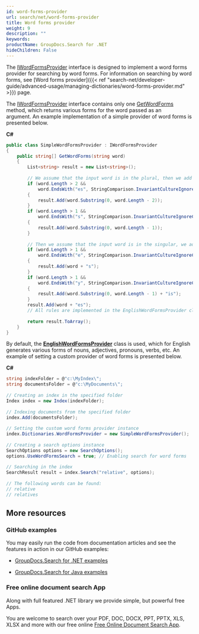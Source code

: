 ```yaml
---
id: word-forms-provider
url: search/net/word-forms-provider
title: Word forms provider
weight: 9
description: ""
keywords: 
productName: GroupDocs.Search for .NET
hideChildren: False
---
```

The [IWordFormsProvider](https://apireference.groupdocs.com/net/search/groupdocs.search.dictionaries/iwordformsprovider) interface is designed to implement a word forms provider for searching by word forms. For information on searching by word forms, see [Word forms provider]({{< ref "search-net/developer-guide/advanced-usage/managing-dictionaries/word-forms-provider.md" >}}) page.

The [IWordFormsProvider](https://apireference.groupdocs.com/net/search/groupdocs.search.dictionaries/iwordformsprovider) interface contains only one [GetWordForms](https://apireference.groupdocs.com/net/search/groupdocs.search.dictionaries/iwordformsprovider/methods/getwordforms) method, which returns various forms for the word passed as an argument. An example implementation of a simple provider of word forms is presented below.

**C#**

```csharp
public class SimpleWordFormsProvider : IWordFormsProvider
{
    public string[] GetWordForms(string word)
    {
        List<string> result = new List<string>();
 
        // We assume that the input word is in the plural, then we add the singular
        if (word.Length > 2 &&
            word.EndsWith("es", StringComparison.InvariantCultureIgnoreCase))
        {
            result.Add(word.Substring(0, word.Length - 2));
        }
        if (word.Length > 1 &&
            word.EndsWith("s", StringComparison.InvariantCultureIgnoreCase))
        {
            result.Add(word.Substring(0, word.Length - 1));
        }
 
        // Then we assume that the input word is in the singular, we add the plural
        if (word.Length > 1 &&
            word.EndsWith("e", StringComparison.InvariantCultureIgnoreCase))
        {
            result.Add(word + "s");
        }
        if (word.Length > 1 &&
            word.EndsWith("y", StringComparison.InvariantCultureIgnoreCase))
        {
            result.Add(word.Substring(0, word.Length - 1) + "is");
        }
        result.Add(word + "es");
        // All rules are implemented in the EnglishWordFormsProvider class
 
        return result.ToArray();
    }
}
```

By default, the **[EnglishWordFormsProvider](https://apireference.groupdocs.com/net/search/groupdocs.search.dictionaries/englishwordformsprovider)** class is used, which for English generates various forms of nouns, adjectives, pronouns, verbs, etc. An example of setting a custom provider of word forms is presented below.

**C#**

```csharp
string indexFolder = @"c:\MyIndex\";
string documentsFolder = @"c:\MyDocuments\";
 
// Creating an index in the specified folder
Index index = new Index(indexFolder);
 
// Indexing documents from the specified folder
index.Add(documentsFolder);
 
// Setting the custom word forms provider instance
index.Dictionaries.WordFormsProvider = new SimpleWordFormsProvider();
 
// Creating a search options instance
SearchOptions options = new SearchOptions();
options.UseWordFormsSearch = true; // Enabling search for word forms
 
// Searching in the index
SearchResult result = index.Search("relative", options);
 
// The following words can be found:
// relative
// relatives
```

## More resources

### GitHub examples

You may easily run the code from documentation articles and see the features in action in our GitHub examples:

*   [GroupDocs.Search for .NET examples](https://github.com/groupdocs-search/GroupDocs.Search-for-.NET)
    
*   [GroupDocs.Search for Java examples](https://github.com/groupdocs-search/GroupDocs.Search-for-Java)
    

### Free online document search App

Along with full featured .NET library we provide simple, but powerful free Apps.

You are welcome to search over your PDF, DOC, DOCX, PPT, PPTX, XLS, XLSX and more with our free online [Free Online Document Search App](https://products.groupdocs.app/search).
